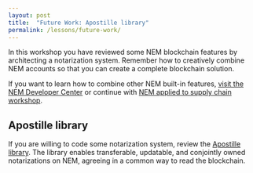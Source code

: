 ```yaml
---
layout: post
title:  "Future Work: Apostille library"
permalink: /lessons/future-work/
---
```


In this workshop you have reviewed some NEM blockchain features by architecting a notarization system. Remember how to creatively combine NEM accounts so that you can create a complete blockchain solution.

If you want to learn how to combine other NEM built-in features, [visit the NEM Developer Center](https://nemtech.github.io/) or continue with [NEM applied to supply chain workshop](https://nemtech.github.io/nem2-workshop-nem-applied-to-supply-chain/lessons/prepare-your-workstation/).

## Apostille library

If you are willing to code some notarization system, review the [Apostille library](https://apostille.io). The library enables transferable, updatable, and conjointly owned notarizations on NEM, agreeing in a common way to read the blockchain. 
